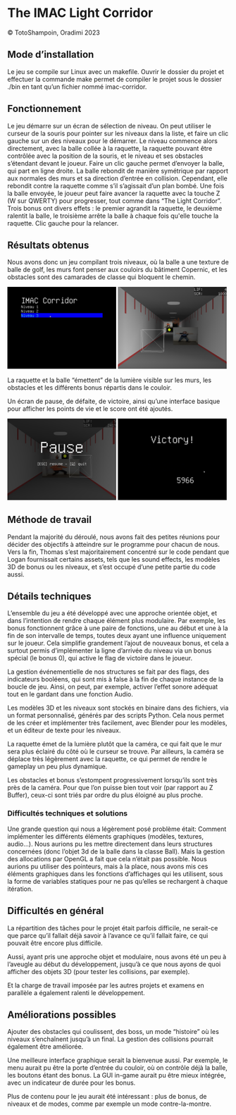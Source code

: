 # The IMAC Light Corridor

&copy; TotoShampoin, Oradimi 2023

## Mode d’installation
Le jeu se compile sur Linux avec un makefile. Ouvrir le dossier du projet et effectuer la commande make permet de compiler le projet sous le dossier ./bin en tant qu’un fichier nommé imac-corridor.

## Fonctionnement

Le jeu démarre sur un écran de sélection de niveau. On peut utiliser le curseur de la souris pour pointer sur les niveaux dans la liste, et faire un clic gauche sur un des niveaux pour le démarrer. Le niveau commence alors directement, avec la balle collée à la raquette, la raquette pouvant être contrôlée avec la position de la souris, et le niveau et ses obstacles s’étendant devant le joueur. Faire un clic gauche permet d’envoyer la balle, qui part en ligne droite. La balle rebondit de manière symétrique par rapport aux normales des murs et sa direction d’entrée en collision. Cependant, elle rebondit contre la raquette comme s’il s’agissait d’un plan bombé. Une fois la balle envoyée, le joueur peut faire avancer la raquette avec la touche Z (W sur QWERTY) pour progresser, tout comme dans “The Light Corridor”. Trois bonus ont divers effets : le premier agrandit la raquette, le deuxième ralentit la balle, le troisième arrête la balle à chaque fois qu'elle touche la raquette. Clic gauche pour la relancer.

## Résultats obtenus

Nous avons donc un jeu compilant trois niveaux, où la balle a une texture de balle de golf, les murs font penser aux couloirs du bâtiment Copernic, et les obstacles sont des camarades de classe qui bloquent le chemin.

<p float="left">
    <img src="./.screenshots/menu.png" width="49%">
    <img src="./.screenshots/camarade.png" width="49%">
</p>

La raquette et la balle “émettent” de la lumière visible sur les murs, les obstacles et les différents bonus répartis dans le couloir. 

Un écran de pause, de défaite, de victoire, ainsi qu’une interface basique pour afficher les points de vie et le score ont été ajoutés.

<img src="./.screenshots/pause.png" width="49%">
<img src="./.screenshots/victoire.png" width="49%">

## Méthode de travail

Pendant la majorité du déroulé, nous avons fait des petites réunions pour décider des objectifs à atteindre sur le programme pour chacun de nous. Vers la fin, Thomas s’est majoritairement concentré sur le code pendant que Logan fournissait certains assets, tels que les sound effects, les modèles 3D de bonus ou les niveaux, et s’est occupé d’une petite partie du code aussi.

## Détails techniques

L’ensemble du jeu a été développé avec une approche orientée objet, et dans l’intention de rendre chaque élément plus modulaire. Par exemple, les bonus fonctionnent grâce à une paire de fonctions, une au début et une à la fin de son intervalle de temps, toutes deux ayant une influence uniquement sur le joueur. Cela simplifie grandement l’ajout de nouveaux bonus, et cela a surtout permis d’implémenter la ligne d’arrivée du niveau via un bonus spécial (le bonus 0), qui active le flag de victoire dans le joueur.

La gestion événementielle de nos structures se fait par des flags, des indicateurs booléens, qui sont mis à false à la fin de chaque instance de la boucle de jeu. Ainsi, on peut, par exemple, activer l’effet sonore adéquat tout en le gardant dans une fonction Audio.

Les modèles 3D et les niveaux sont stockés en binaire dans des fichiers, via un format personnalisé, générés par des scripts Python. Cela nous permet de les créer et implémenter très facilement, avec Blender pour les modèles, et un éditeur de texte pour les niveaux.

La raquette émet de la lumière plutôt que la caméra, ce qui fait que le mur sera plus éclairé du côté où le curseur se trouve. Par ailleurs, la caméra se déplace très légèrement avec la raquette, ce qui permet de rendre le gameplay un peu plus dynamique.

Les obstacles et bonus s’estompent progressivement lorsqu’ils sont très près de la caméra. Pour que l’on puisse bien tout voir (par rapport au Z Buffer), ceux-ci sont triés par ordre du plus éloigné au plus proche.

### Difficultés techniques et solutions

Une grande question qui nous a légèrement posé problème était: Comment implémenter les différents éléments graphiques (modèles, textures, audio…). Nous aurions pu les mettre directement dans leurs structures concernées (donc l’objet 3d de la balle dans la classe Ball). Mais la gestion des allocations par OpenGL a fait que cela n’était pas possible. Nous aurions pu utiliser des pointeurs, mais à la place, nous avons mis ces éléments graphiques dans les fonctions d’affichages qui les utilisent, sous la forme de variables statiques pour ne pas qu’elles se rechargent à chaque itération.

## Difficultés en général

La répartition des tâches pour le projet était parfois difficile, ne serait-ce que parce qu’il fallait déjà savoir à l’avance ce qu’il fallait faire, ce qui pouvait être encore plus difficile.

Aussi, ayant pris une approche objet et modulaire, nous avons été un peu à l’aveugle au début du développement, jusqu’à ce que nous ayons de quoi afficher des objets 3D (pour tester les collisions, par exemple).

Et la charge de travail imposée par les autres projets et examens en parallèle a également ralenti le développement.

## Améliorations possibles

Ajouter des obstacles qui coulissent, des boss, un mode “histoire” où les niveaux s’enchaînent jusqu’à un final. La gestion des collisions pourrait également être améliorée. 

Une meilleure interface graphique serait la bienvenue aussi. Par exemple, le menu aurait pu être la porte d’entrée du couloir, où on contrôle déjà la balle, les boutons étant des bonus. La GUI in-game aurait pu être mieux intégrée, avec un indicateur de durée pour les bonus.

Plus de contenu pour le jeu aurait été intéressant : plus de bonus, de niveaux et de modes, comme par exemple un mode contre-la-montre.
